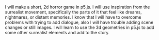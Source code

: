 I will make a short, 2d horror game in p5.js. I will use inspiration from the surrealist movement, specifically the parts of it that feel like dreams, nightmares, or distant memories. I know that I will have to overcome problems with trying to add dialogue, also I will have trouble adding scene changes or still images. I will learn to use the 3d geometries in p5.js to add some other surrealist elements and add to the story.